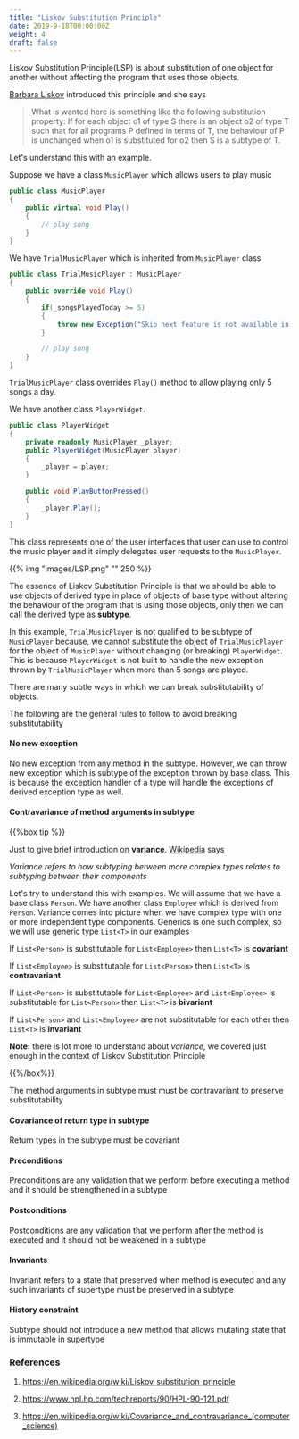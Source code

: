 ```yaml
---
title: "Liskov Substitution Principle"
date: 2019-9-18T00:00:00Z
weight: 4
draft: false
---
```


Liskov Substitution Principle(LSP) is about substitution of one object for another without affecting the program that uses those objects.

[Barbara Liskov](https://en.wikipedia.org/wiki/Barbara_Liskov) introduced this principle and she says

> What is wanted here is something like the following substitution property: If for each object o1 of type S there is an object o2 of type T such that for all programs P defined in terms of T, the behaviour of P is unchanged when o1 is substituted for o2 then S is a subtype of T.

Let's understand this with an example. 

Suppose we have a class `MusicPlayer` which allows users to play music

``` csharp
public class MusicPlayer
{
    public virtual void Play()
    {
        // play song
    }
}
```

We have `TrialMusicPlayer` which is inherited from `MusicPlayer` class

``` csharp
public class TrialMusicPlayer : MusicPlayer
{
    public override void Play()
    {
        if(_songsPlayedToday >= 5)
        {
            throw new Exception("Skip next feature is not available in Trial player");
        }

        // play song
    }
}
```

`TrialMusicPlayer` class overrides `Play()` method to allow playing only 5 songs a day.

We have another class `PlayerWidget`.

``` csharp
public class PlayerWidget
{
    private readonly MusicPlayer _player;
    public PlayerWidget(MusicPlayer player)
    {
        _player = player;
    }

    public void PlayButtonPressed()
    {
        _player.Play();
    }
}
```
 This class represents one of the user interfaces that user can use to control the music player and it simply delegates user requests to the `MusicPlayer`.

{{% img "images/LSP.png" "" 250 %}}


The essence of Liskov Substitution Principle is that we should be able to use objects of derived type in place of objects of base type without altering the behaviour of the program that is using those objects, only then we can call the derived type as **subtype**.

In this example, `TrialMusicPlayer` is not qualified to be subtype of `MusicPlayer` because, we cannot substitute the object of `TrialMusicPlayer` for the object of `MusicPlayer` without changing (or breaking) `PlayerWidget`. This is because `PlayerWidget` is not built to handle the new exception thrown by `TrialMusicPlayer` when more than 5 songs are played.

There are many subtle ways in which we can break substitutability of objects. 

The following are the general rules to follow to avoid breaking substitutability

#### No new exception
No new exception from any method in the subtype. However, we can throw new exception which is subtype of the exception thrown by base class. This is because the exception handler of a type will handle the exceptions of derived exception type as well.

#### Contravariance of method arguments in subtype
{{%box tip %}}

Just to give brief introduction on **variance**. [Wikipedia](https://en.wikipedia.org/wiki/Covariance_and_contravariance_(computer_science)) says

<cite>Variance refers to how subtyping between more complex types relates to subtyping between their components</cite>

Let's try to understand this with examples. We will assume that we have a base class `Person`. We have another class `Employee` which is derived from `Person`. Variance comes into picture when we have complex type with one or more independent type components. Generics is one such complex, so we will use generic type `List<T>` in our examples

If `List<Person>` is substitutable for `List<Employee>` then `List<T>` is **covariant**

If `List<Employee>` is substitutable for `List<Person>` then `List<T>` is **contravariant**

If `List<Person>` is substitutable for `List<Employee>` and `List<Employee>` is substitutable for `List<Person>` then `List<T>` is **bivariant**

If `List<Person>` and `List<Employee>` are not substitutable for each other then `List<T>` is **invariant**

**Note:** there is lot more to understand about _variance_, we covered just enough in the context of Liskov Substitution Principle

{{%/box%}}

The method arguments in subtype must must be contravariant to preserve substitutability

#### Covariance of return type in subtype
Return types in the subtype must be covariant

#### Preconditions
Preconditions are any validation that we perform before executing a method and it should be strengthened in a subtype

#### Postconditions
Postconditions are any validation that we perform after the method is executed and it should not be weakened in a subtype

#### Invariants
Invariant refers to a state that preserved when method is executed and any such invariants of supertype must be preserved in a subtype

#### History constraint
Subtype should not introduce a new method that allows mutating state that is immutable in supertype

### References

1. https://en.wikipedia.org/wiki/Liskov_substitution_principle

2. https://www.hpl.hp.com/techreports/90/HPL-90-121.pdf

3. https://en.wikipedia.org/wiki/Covariance_and_contravariance_(computer_science)